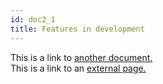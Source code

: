 ```yaml
---
id: doc2_1
title: Features in development
---
```


This is a link to [another document.](doc3.md)  
This is a link to an [external page.](http://www.example.com)
